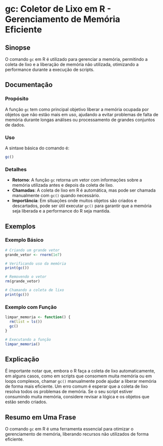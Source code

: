 <!--
Meta Description: # gc: Coletor de Lixo em R - Gerenciamento de Memória Eficiente ## Sinopse O comando `gc` em R é utilizado para gerenciar a memória, permitindo a cole...
Meta Keywords: memória, lixo, coleta, que, função
-->

# gc: Coletor de Lixo em R - Gerenciamento de Memória Eficiente

## Sinopse
O comando `gc` em R é utilizado para gerenciar a memória, permitindo a coleta de lixo e a liberação de memória não utilizada, otimizando a performance durante a execução de scripts.

## Documentação
### Propósito
A função `gc` tem como principal objetivo liberar a memória ocupada por objetos que não estão mais em uso, ajudando a evitar problemas de falta de memória durante longas análises ou processamento de grandes conjuntos de dados.

### Uso
A sintaxe básica do comando é:
```R
gc()
```

### Detalhes
- **Retorno**: A função `gc` retorna um vetor com informações sobre a memória utilizada antes e depois da coleta de lixo.
- **Chamadas**: A coleta de lixo em R é automática, mas pode ser chamada manualmente com `gc()` quando necessário.
- **Importância**: Em situações onde muitos objetos são criados e descartados, pode ser útil executar `gc()` para garantir que a memória seja liberada e a performance do R seja mantida.

## Exemplos
### Exemplo Básico
```R
# Criando um grande vetor
grande_vetor <- rnorm(1e7)

# Verificando uso da memória
print(gc())

# Removendo o vetor
rm(grande_vetor)

# Chamando a coleta de lixo
print(gc())
```

### Exemplo com Função
```R
limpar_memoria <- function() {
  rm(list = ls())
  gc()
}

# Executando a função
limpar_memoria()
```

## Explicação
É importante notar que, embora o R faça a coleta de lixo automaticamente, em alguns casos, como em scripts que consomem muita memória ou em loops complexos, chamar `gc()` manualmente pode ajudar a liberar memória de forma mais eficiente. Um erro comum é esperar que a coleta de lixo resolva todos os problemas de memória. Se o seu script estiver consumindo muita memória, considere revisar a lógica e os objetos que estão sendo criados.

## Resumo em Uma Frase
O comando `gc` em R é uma ferramenta essencial para otimizar o gerenciamento de memória, liberando recursos não utilizados de forma eficiente.